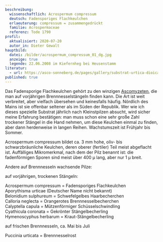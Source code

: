 ```yaml
---
beschreibung:
  wissenschaftlich: Acrospermum compressum
  deutsch: Fadensporiges Flachkeulchen
  erlaeuterung: compressum = zusammengedrückt
  familie: Acrospermaceae
  referenz: Tode 1790
profil:
  aktualisiert: 2020-07-20
  autor_in: Dieter Gewalt
hauptbild:
  datei: /bilder/acrospermum_compressum_01_dg.jpg
  anzeige: true
  legende: 22.06.2008 im Kiefernheg bei Heusenstamm
literatur:
  - url: https://asco-sonneberg.de/pages/gallery/substrat-urtica-dioica-11080521371.php
published: true
---
```

Das Fadensporige Flachkeulchen gehört zu den winzigen [Ascomyzeten](Ascomyzeten "Glossar"), die man auf vorjährigen Brennnesselstängeln finden kann. Die Art ist weit verbreitet, aber vielfach übersehen und keinesfalls häufig. Nördlich des Mains ist sie offenbar seltener als im Süden der Republik. Wer wie ich dieses spezielle Substrat jährlich nach Kleinstpilzen absucht, wird sicher meine Erfahrung bestätigen: man muss schon eine sehr große Zahl trockener Stängel in die Hand nehmen, um diese Keulchen einmal zu finden, aber dann herdenweise in langen Reihen. Wachstumszeit ist Frühjahr bis Sommer.

Acrospermum compressum bildet ca. 3 mm hohe, oliv- bis schwarzbräunliche Keulchen, deren oberer (fertiler) Teil meist abgeflacht ist. Auffälliges Mikromerkmal, nach dem der Pilz benannt ist: die fadenförmigen Sporen sind meist über 400 µ lang, aber nur 1 µ breit.

Andere auf Brennnesseln wachsende Pilze:

auf vorjährigen, trockenen Stängeln:

Acrospermum compressum  =  Fadensporiges Flachkeulchen  
Aporythisma urticae  (Deutscher Name nicht bekannt)  
Belonidium sulphureum  =  Schwefelgelbes Haarbecherchen  
Calloria neglecta  =  Orangerotes Brennnesselbecherchen  
Calyptella capula  =  Mützenförmiger Schüsselschwindling  
Cyathicula coronata  =  Gekrönter Stängelbecherling  
Hymenoscyphus herbarum  =  Kraut-Stängelbecherling  

auf frischen Brennnesseln, ca. Mai bis Juli

Puccinia urticata  =  Brennnesselrost